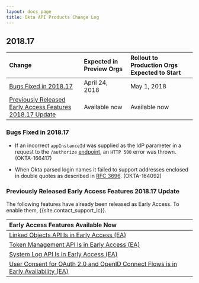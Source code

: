```yaml
---
layout: docs_page
title: Okta API Products Change Log
---
```


## 2018.17

| Change | Expected in Preview Orgs | Rollout to Production Orgs Expected to Start |
| :---------- | :--------------------------------- | :----------------------------------------------------------- |
| [Bugs Fixed in 2018.17](#bugs-fixed-in-201817) | April 24, 2018 | May 1, 2018 |
| [Previously Released Early Access Features 2018.17 Update](#previously-released-early-access-features-201817-update) | Available now | Available now |

### Bugs Fixed in 2018.17

* If an incorrect `appInstanceId` was supplied as the IdP parameter in a request to the `/authorize` [endpoint](/docs/api/resources/oidc#authorize), an `HTTP 500` error was thrown. (OKTA-166417)

* When Okta parsed login names it failed to support addresses enclosed in double quotes as described in [RFC 3696](https://tools.ietf.org/html/rfc3696). (OKTA-164092)

### Previously Released Early Access Features 2018.17 Update

The following features have already been released as Early Access. To enable them, {{site.contact_support_lc}}.

| Early Access Features Available Now
| :------------------------------------------------- |
| [Linked Objects API Is in Early Access (EA)](#linked-objects-api-in-early-access-ea) |
| [Token Management API Is in Early Access (EA)](#token-management-api-is-in-early-access-ea) |
| [System Log API Is in Early Access (EA)](#system-log-api-is-in-early-access-ea) |
| [User Consent for OAuth 2.0 and OpenID Connect Flows is in Early Availability (EA)](#user-consent-for-oauth-20-and-openid-connect-flows-in-early-availability-ea) |
